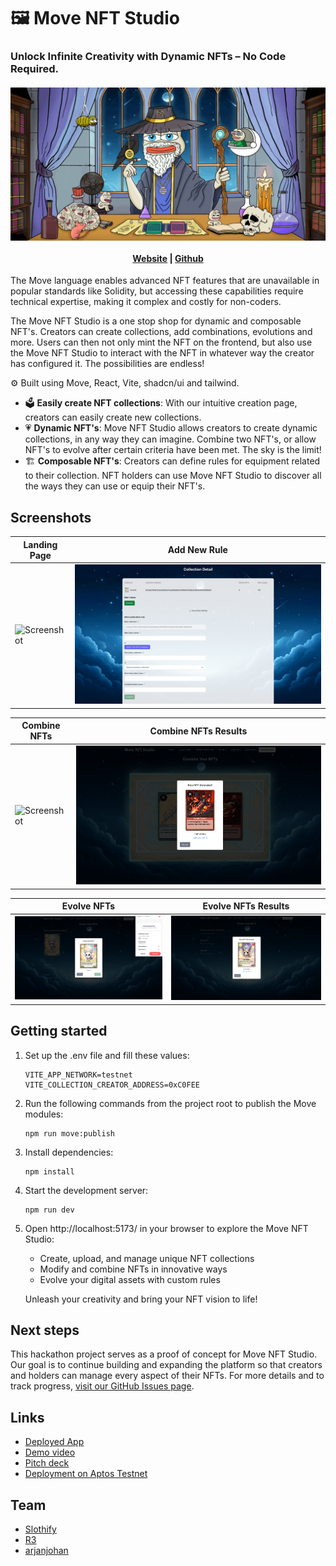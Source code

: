 # 🖼️ Move NFT Studio
### Unlock Infinite Creativity with Dynamic NFTs – No Code Required.
<h4 align="center">
  <img src="public/hero-02.webp" alt="Logo" />
  <br>
  <br>
  <a href="https://aptos-move-nft-studio.netlify.app/">Website</a> |
  <a href="https://github.com/gmove-hackers/aptos-nft-studio">Github</a>
</h4>

The Move language enables advanced NFT features that are unavailable in popular standards like Solidity, but accessing these capabilities require technical expertise, making it complex and costly for non-coders.

The Move NFT Studio is a one stop shop for dynamic and composable NFT's. Creators can create collections, add combinations, evolutions and more. Users can then not only mint the NFT on the frontend, but also use the Move NFT Studio to interact with the NFT in whatever way the creator has configured it. The possibilities are endless!

⚙️ Built using Move, React, Vite, shadcn/ui and tailwind.

- 🗳️ **Easily create NFT collections**: With our intuitive creation page, creators can easily create new collections.
- 💗 **Dynamic NFT's**: Move NFT Studio allows creators to create dynamic collections, in any way they can imagine. Combine two NFT's, or allow NFT's to evolve after certain criteria have been met. The sky is the limit!
- 🏗️ **Composable NFT's**: Creators can define rules for equipment related to their collection. NFT holders can use Move NFT Studio to discover all the ways they can use or equip their NFT's.

## Screenshots

| Landing Page                   | Add New Rule               |
| ------------------------------ | ---------------------------- |
| ![Screenshot](public/screenshots/move1.png) | ![Screenshot](public/screenshots/move3.png) |

| Combine NFTs             | Combine NFTs Results                 |
| ------------------------------- | -------------------------------- |
| ![Screenshot](public/screenshots/move5.png) | ![Screenshot](public/screenshots/move6.png) |

| Evolve NFTs             | Evolve NFTs Results                 |
| ------------------------------- | -------------------------------- |
| ![Screenshot](public/screenshots/move7.png) | ![Screenshot](public/screenshots/move8.png) |

## Getting started

1. Set up the .env file and fill these values:
   ```
   VITE_APP_NETWORK=testnet
   VITE_COLLECTION_CREATOR_ADDRESS=0xC0FEE
   ```

2. Run the following commands from the project root to publish the Move modules:
   ```
   npm run move:publish
   ```

3. Install dependencies:
   ```
   npm install
   ```

4. Start the development server:
   ```
   npm run dev
   ```

5. Open http://localhost:5173/ in your browser to explore the Move NFT Studio:
   - Create, upload, and manage unique NFT collections
   - Modify and combine NFTs in innovative ways
   - Evolve your digital assets with custom rules

   Unleash your creativity and bring your NFT vision to life!


## Next steps
This hackathon project serves as a proof of concept for Move NFT Studio. Our goal is to continue building and expanding the platform so that creators and holders can manage every aspect of their NFTs. For more details and to track progress, [visit our GitHub Issues page](https://github.com/gmove-hackers/aptos-nft-studio/issues).

## Links
- [Deployed App](https://aptos-move-nft-studio.netlify.app/)
- [Demo video]([https://rebrand.ly/move-nft-studio-demo](https://www.youtube.com/watch?v=n_q-6XiElOs))
- [Pitch deck](https://docs.google.com/presentation/d/1p24HYIaPSV_RrfspM2_iTCMhBXgl9ywv/edit?usp=sharing&ouid=107875262718829911448&rtpof=true&sd=true)
- [Deployment on Aptos Testnet](https://explorer.aptoslabs.com/account/0xf41a2d08728920f8c71f3a0d0ca3f37891d2d228fb8aea9e17ee10679f3713db/modules/code/launchpad?network=testnet)

## Team 
- [Slothify](https://x.com/zkSlothify)
- [R3](https://x.com/987654_21)
- [arjanjohan](https://x.com/arjanjohan)
